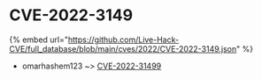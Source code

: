# CVE-2022-3149
{% embed url="https://github.com/Live-Hack-CVE/full_database/blob/main/cves/2022/CVE-2022-3149.json" %}

* omarhashem123 ~> [CVE-2022-31499](https://www.alice-snow.ru/2022/database/cve-2022-3149/cve-2022-31499-omarhashem123)